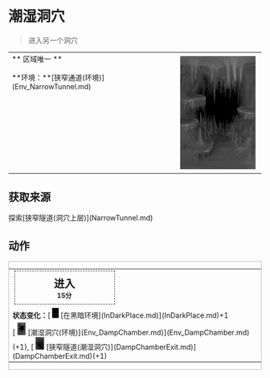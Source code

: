 # 潮湿洞穴  
> 进入另一个洞穴  
  
<table class="table table-bordered" data-toggle="table"  data-show-header="false"><thead style="display:none"><tr ><th  style="width:50%;text-align:left;vertical-align:top;"  >title</th><th  style="width:50%;text-align:left;vertical-align:top;"  ></th></tr></thead><tr ><td  style="width:50%;text-align:left;vertical-align:top;"  >** 区域唯一 **<br><br>**环境：**[狭窄通道(环境)](Env_NarrowTunnel.md)</td><td  style="width:50%;text-align:left;vertical-align:top;"  ><div style="float:right; margin:5px"><div class="gamecard" style="width:150px; height:225px;"><a href="DampChamberEntrance.md" style="color:black"><img decoding="async" src="../wiki/Sprite/DampChamber.png" class="cardimage" style="max-width:150px;max-height:225px;"><span style="font-size: 25px;">潮湿洞穴</span></a></div></div></td></tr></tbody></table>  
  
## 获取来源  
<div style="display:inline-block"><div class="gamedatalist" style="text-align:left;min-width:200px;min-height:0px;"><div style="display:inline-block"><div style="display:inline-block;vertical-align:middle;">探索</div><div style="display:inline-block;vertical-align:middle;">[狭窄隧道(洞穴上层)](NarrowTunnel.md)</div></div></div></div>  
  
## 动作  
<div  style="border:1px solid #BBB"><table><tr><td rowspan="2" style="width:200px;text-align:center;font-size:1.5em;font-weight:bold"><div style="padding:8px;border:1px dashed #333"><div>进入</div><div style="font-size:0.6em;"><font data-toggle="tooltip" data-placement="top" title="1TP">15分</font></div></div></td><td></td></tr><tr><td></td></tr><tr><td colspan="2"><b>状态变化：</b>[<div style="width:20px;display:inline-block;text-align:center"><img decoding="async" src="../wiki/Sprite/Darkness.png" href="a.md" style="max-width:20px;max-height:20px;"></div>[在黑暗环境](InDarkPlace.md)](InDarkPlace.md)+1</td></tr><tr><td colspan="2">[<div style="width:25px;display:inline-block;text-align:center"><img decoding="async" src="../wiki/Sprite/DampChamber.png" href="a.md" style="max-width:25px;max-height:25px;"></div>[潮湿洞穴(环境)](Env_DampChamber.md)](Env_DampChamber.md)(+1), [<div style="width:25px;display:inline-block;text-align:center"><img decoding="async" src="../wiki/Sprite/NarrowTunnel.png" href="a.md" style="max-width:25px;max-height:25px;"></div>[狭窄隧道(潮湿洞穴)](DampChamberExit.md)](DampChamberExit.md)(+1)</td></tr></table></div>  
  
  


<script>document.title="潮湿洞穴 - 卡牌生存百科 Card Survival Wiki";</script>